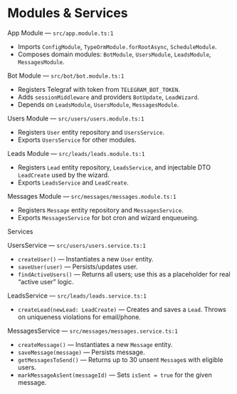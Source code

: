 # Modules & Services

App Module — `src/app.module.ts:1`

- Imports `ConfigModule`, `TypeOrmModule.forRootAsync`, `ScheduleModule`.
- Composes domain modules: `BotModule`, `UsersModule`, `LeadsModule`, `MessagesModule`.

Bot Module — `src/bot/bot.module.ts:1`

- Registers Telegraf with token from `TELEGRAM_BOT_TOKEN`.
- Adds `sessionMiddleware` and providers `BotUpdate`, `LeadWizard`.
- Depends on `LeadsModule`, `UsersModule`, `MessagesModule`.

Users Module — `src/users/users.module.ts:1`

- Registers `User` entity repository and `UsersService`.
- Exports `UsersService` for other modules.

Leads Module — `src/leads/leads.module.ts:1`

- Registers `Lead` entity repository, `LeadsService`, and injectable DTO `LeadCreate` used by the wizard.
- Exports `LeadsService` and `LeadCreate`.

Messages Module — `src/messages/messages.module.ts:1`

- Registers `Message` entity repository and `MessagesService`.
- Exports `MessagesService` for bot cron and wizard enqueueing.

Services

UsersService — `src/users/users.service.ts:1`

- `createUser()` — Instantiates a new `User` entity.
- `saveUser(user)` — Persists/updates user.
- `findActiveUsers()` — Returns all users; use this as a placeholder for real “active user” logic.

LeadsService — `src/leads/leads.service.ts:1`

- `createLead(newLead: LeadCreate)` — Creates and saves a `Lead`. Throws on uniqueness violations for email/phone.

MessagesService — `src/messages/messages.service.ts:1`

- `createMessage()` — Instantiates a new `Message` entity.
- `saveMessage(message)` — Persists message.
- `getMessagesToSend()` — Returns up to 30 unsent `Message`s with eligible users.
- `markMessageAsSent(messageId)` — Sets `isSent = true` for the given message.

